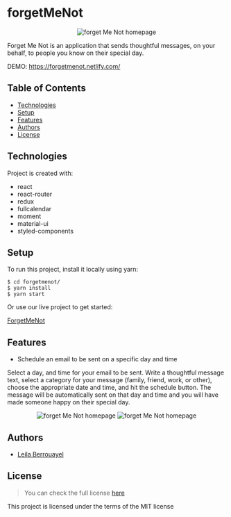 # forgetMeNot

<p align="center">
  <img alt="forget Me Not homepage" src="https://github.com/leila100/forgetMeNot/blob/master/forgetmenot/src/assets/images/fmn2.png">
</p>

Forget Me Not is an application that sends thoughtful messages, on your behalf, to people you know on their special day.

DEMO: https://forgetmenot.netlify.com/

## Table of Contents

- [Technologies](#Technologies)
- [Setup](#Setup)
- [Features](#Features)
- [Authors](#Authors)
- [License](#License)

## Technologies

Project is created with:

- react
- react-router
- redux
- fullcalendar
- moment
- material-ui
- styled-components

## Setup

To run this project, install it locally using yarn:

    $ cd forgetmenot/
    $ yarn install
    $ yarn start

Or use our live project to get started:

[ForgetMeNot](https://forgetmenot.netlify.com/)

## Features

- Schedule an email to be sent on a specific day and time
<p>
Select a day, and time for your email to be sent. Write a thoughtful message text, select a category for your message (family, friend, work, or other), choose the appropriate date and time, and hit the schedule button. The message will be automatically sent on that day and time and you will have made someone happy on their special day.
</p>
<p align="center">
  <img alt="forget Me Not homepage" src="https://leilaberrouayel.me/static/media/FMN_message.1e302e92.png">
  <img alt="forget Me Not homepage" src="https://leilaberrouayel.me/static/media/FMN_message1.fb3bc684.png">
</p>

## Authors

- [Leila Berrouayel](https://github.com/leila100)

## License

> You can check the full license [here](https://github.com/leila100/forgetMeNot/blob/master/LICENSE)

This project is licensed under the terms of the MIT license
